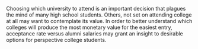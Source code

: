Choosing which university to attend is an important decision that plagues the mind of many high school students. Others, not set on attending college at all may want to contemplate its value. In order to better understand which colleges will produce the most monetary value for the easiest entry, acceptance rate versus alumni salaries may grant an insight to desirable options for perspective college students.
